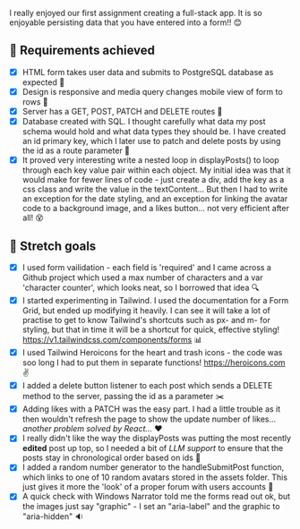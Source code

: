 I really enjoyed our first assignment creating a full-stack app. It is so enjoyable persisting data that you have entered into a form!! :blush:

## :dart: Requirements achieved

- [x] HTML form takes user data and submits to PostgreSQL database as expected :star2:
- [x] Design is responsive and media query changes mobile view of form to rows :iphone:
- [x] Server has a GET, POST, PATCH and DELETE routes :wrench:
- [x] Database created with SQL. I thought carefully what data my post schema would hold and what data types they should be. I have created an id primary key, which I later use to patch and delete posts by using the id as a route parameter :floppy_disk:
- [x] It proved very interesting write a nested loop in displayPosts() to loop through each key value pair within each object. My initial idea was that it would make for fewer lines of code - just create a div, add the key as a css class and write the value in the textContent... But then I had to write an exception for the date styling, and an exception for linking the avatar code to a background image, and a likes button... not very efficient after all! :dizzy_face:

## :dart: Stretch goals

- [x] I used form vailidation - each field is 'required' and I came across a Github project which used a max number of characters and a var 'character counter', which looks neat, so I borrowed that idea :mag:
- [x] I started experimenting in Tailwind. I used the documentation for a Form Grid, but ended up modifying it heavily. I can see it will take a lot of practise to get to know Tailwind's shortcuts such as px- and m- for styling, but that in time it will be a shortcut for quick, effective styling! https://v1.tailwindcss.com/components/forms :bar_chart:
- [x] I used Tailwind Heroicons for the heart and trash icons - the code was soo long I had to put them in separate functions! https://heroicons.com :v:
- [x] I added a delete button listener to each post which sends a DELETE method to the server, passing the id as a parameter :scissors:
- [x] Adding likes with a PATCH was the easy part. I had a little trouble as it then wouldn't refresh the page to show the update number of likes... _another problem solved by React..._ :hearts:
- [x] I really didn't like the way the displayPosts was putting the most recently **edited** post up top, so I needed a bit of _LLM support_ to ensure that the posts stay in chronological order based on ids :flower_playing_cards:
- [x] I added a random number generator to the handleSubmitPost function, which links to one of 10 random avatars stored in the assets folder. This just gives it more the 'look' of a proper forum with users accounts :woman:
- [x] A quick check with Windows Narrator told me the forms read out ok, but the images just say "graphic" - I set an "aria-label" and the graphic to "aria-hidden" :sound:
